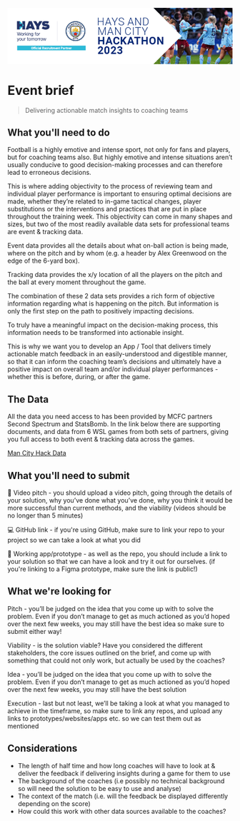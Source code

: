 ![Hays and Man City Hackathon 2023 Banner](data/images/banner.png)

# Event brief

> Delivering actionable match insights to coaching teams

## What you'll need to do

Football is a highly emotive and intense sport, not only for fans and players, but for coaching teams also. But highly emotive and intense situations aren’t usually conducive to good decision-making processes and can therefore lead to erroneous decisions.

This is where adding objectivity to the process of reviewing team and individual player performance is important to ensuring optimal decisions are made, whether they’re related to in-game tactical changes, player substitutions or the interventions and practices that are put in place throughout the training week. This objectivity can come in many shapes and sizes, but two of the most readily available data sets for professional teams are event & tracking data.

Event data provides all the details about what on-ball action is being made, where on the pitch and by whom (e.g. a header by Alex Greenwood on the edge of the 6-yard box).

Tracking data provides the x/y location of all the players on the pitch and the ball at every moment throughout the game.

The combination of these 2 data sets provides a rich form of objective information regarding what is happening on the pitch. But information is only the first step on the path to positively impacting decisions.

To truly have a meaningful impact on the decision-making process, this information needs to be transformed into actionable insight.

This is why we want you to develop an App / Tool that delivers timely actionable match feedback in an easily-understood and digestible manner, so that it can inform the coaching team’s decisions and ultimately have a positive impact on overall team and/or individual player performances - whether this is before, during, or after the game.


## The Data

All the data you need access to has been provided by MCFC partners Second Spectrum and StatsBomb. In the link below there are supporting documents, and data from 6 WSL games from both sets of partners, giving you full access to both event & tracking data across the games.

[Man City Hack Data](https://drive.google.com/drive/folders/1cGrTtDJXq5otTa-mh2sB4ApTdjKMcwk7)


## What you'll need to submit

🎥 Video pitch - you should upload a video pitch, going through the details of your solution, why you’ve done what you’ve done, why you think it would be more successful than current methods, and the viability (videos should be no longer than 5 minutes)

💻 GitHub link - if you're using GitHub, make sure to link your repo to your project so we can take a look at what you did

🚀 Working app/prototype - as well as the repo, you should include a link to your solution so that we can have a look and try it out for ourselves. (if you're linking to a Figma prototype, make sure the link is public!)


## What we're looking for

Pitch - you’ll be judged on the idea that you come up with to solve the problem. Even if you don’t manage to get as much actioned as you’d hoped over the next few weeks, you may still have the best idea so make sure to submit either way!

Viability - is the solution viable? Have you considered the different stakeholders, the core issues outlined on the brief, and come up with something that could not only work, but actually be used by the coaches?

Idea - you’ll be judged on the idea that you come up with to solve the problem. Even if you don’t manage to get as much actioned as you’d hoped over the next few weeks, you may still have the best solution

Execution - last but not least, we’ll be taking a look at what you managed to achieve in the timeframe, so make sure to link any repos, and upload any links to prototypes/websites/apps etc. so we can test them out as mentioned


## Considerations

- The length of half time and how long coaches will have to look at & deliver the feedback if delivering insights during a game for them to use
- The background of the coaches (i.e possibly no technical background so will need the solution to be easy to use and analyse)
- The context of the match (i.e. will the feedback be displayed differently depending on the score)
- How could this work with other data sources available to the coaches?